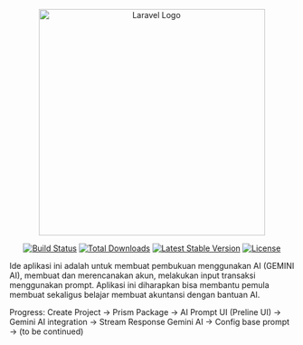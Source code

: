 <p align="center"><a href="https://laravel.com" target="_blank"><img src="https://raw.githubusercontent.com/laravel/art/master/logo-lockup/5%20SVG/2%20CMYK/1%20Full%20Color/laravel-logolockup-cmyk-red.svg" width="400" alt="Laravel Logo"></a></p>

<p align="center">
<a href="https://github.com/laravel/framework/actions"><img src="https://github.com/laravel/framework/workflows/tests/badge.svg" alt="Build Status"></a>
<a href="https://packagist.org/packages/laravel/framework"><img src="https://img.shields.io/packagist/dt/laravel/framework" alt="Total Downloads"></a>
<a href="https://packagist.org/packages/laravel/framework"><img src="https://img.shields.io/packagist/v/laravel/framework" alt="Latest Stable Version"></a>
<a href="https://packagist.org/packages/laravel/framework"><img src="https://img.shields.io/packagist/l/laravel/framework" alt="License"></a>
</p>

Ide aplikasi ini adalah untuk membuat pembukuan menggunakan AI (GEMINI AI), membuat dan merencanakan akun, melakukan input transaksi menggunakan prompt. 
Aplikasi ini diharapkan bisa membantu pemula membuat sekaligus belajar membuat akuntansi dengan bantuan AI.

Progress:
Create Project ->
Prism Package -> 
AI Prompt UI (Preline UI) ->
Gemini AI integration ->
Stream Response Gemini AI ->
Config base prompt ->
(to be continued)

